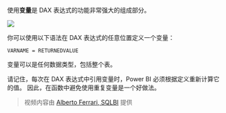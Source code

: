 使用**变量**是 DAX 表达式的功能非常强大的组成部分。

![](media/7-4-dax-expressions/dax-variables_1.png)

你可以使用以下语法在 DAX 表达式的任意位置定义一个变量：

    VARNAME = RETURNEDVALUE

变量可以是任何数据类型，包括整个表。

请记住，每次在 DAX 表达式中引用变量时，Power BI 必须根据定义重新计算它的值。 因此，在函数中避免使用重复变量是一个好做法。

> 视频内容由 [Alberto Ferrari, SQLBI](http://www.sqlbi.com/learning-dax) 提供
> 
> 

